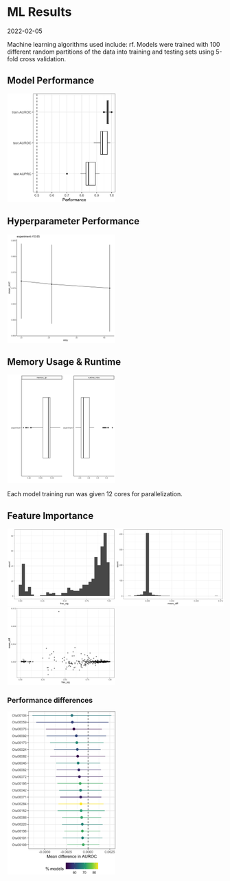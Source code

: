 ML Results
================
2022-02-05

Machine learning algorithms used include: rf. Models were trained with
100 different random partitions of the data into training and testing
sets using 5-fold cross validation.

## Model Performance

<img src="figures/performance_box.png" width="50%" />

## Hyperparameter Performance

<img src="figures/group-experiment/trainfrac-0.65/hp_performance_rf.png" width="50%" />

## Memory Usage & Runtime

<img src="figures/benchmarks.png" width="50%" />

Each model training run was given 12 cores for parallelization.

## Feature Importance

<img src="figures/plot-feats-histograms-1.png" width="50%" /><img src="figures/plot-feats-histograms-2.png" width="50%" /><img src="figures/plot-feats-histograms-3.png" width="50%" />

### Performance differences

<img src="figures/feature-importance.png" width="50%" />

